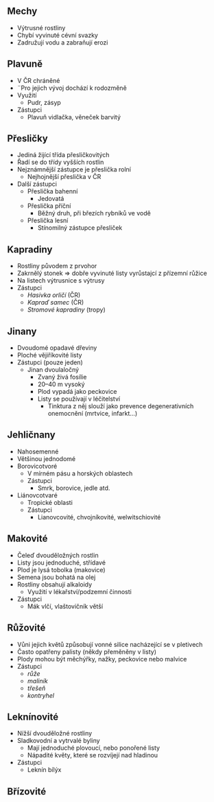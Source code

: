 ## Mechy
- Výtrusné rostliny
- Chybí vyvinuté cévní svazky
- Zadružují vodu a zabraňují erozi

## Plavuně
- V ČR chráněné
- ¨Pro jejich vývoj dochází k rodozměně
- Využití
	- Pudr, zásyp
- Zástupci
	- Plavuň vidlačka, věneček barvitý

## Přesličky
- Jediná žijící třída přesličkovitých 
- Řadí se do třídy vyšších rostlin
- Nejznámnější zástupce je přeslička rolní
	- Nejhojnější přeslička v ČR
- Další zástupci
	- Přeslička bahenní
		- Jedovatá
	- Přeslička příční 
		- Běžný druh, při březích rybníků ve vodě
	- Přeslička lesní
		- Stínomilný zástupce přesliček

## Kapradiny
- Rostliny původem z prvohor
- Zakrnělý stonek => dobře vyvinuté listy vyrůstajcí z přízemní růžice
- Na listech výtrusnice s výtrusy
- Zástupci
	- *Hasivka orličí* (ČR)
	- *Kapraď samec* (ČR)
	- *Stromové kapradiny* (tropy)

## Jinany
- Dvoudomé opadavé dřeviny
- Ploché vějiříkovité listy
- Zástupci (pouze jeden)
	- Jinan dvoulaločný
		- Zvaný živá fosílie
		-  20–40 m vysoký
		- Plod vypadá jako peckovice
		- Listy se používají v léčitelství
			- Tinktura z něj slouží jako  prevence degenerativních onemocnění (mrtvice, infarkt...)

## Jehličnany
- Nahosemenné
- Většinou jednodomé
- Borovicotvoré
	- V mírném pásu a horských oblastech
	- Zástupci
		- Smrk, borovice, jedle atd.
- Liánovcotvaré
	- Tropické oblasti
	- Zástupci
		- Lianovcovité, chvojníkovité, welwitschiovité

## Makovité
- Čeleď dvouděložných rostlin
- Listy jsou jednoduché, střídavé
- Plod je lysá tobolka (makovice)
- Semena jsou bohatá na olej
- Rostliny obsahují alkaloidy
	- Využití v lékařství/podzemní činnosti
- Zástupci
	- Mák vlčí, vlaštovičník větší

## Růžovité
- Vůni jejich květů způsobují vonné silice nacházející se v pletivech
- Často opatřeny palisty (někdy přeměněny v listy)
- Plody mohou být měchýřky, nažky, peckovice nebo malvice
- Zástupci
	- _růže_
	- _maliník_
	- _třešeň_
	-  _kontryhel_

## Leknínovité
- Nížší dvouděložné rostliny
- Sladkovodní a vytrvalé byliny
	- Mají jednoduché plovoucí, nebo ponořené listy
	- Nápadité květy, které se rozvíjejí nad hladinou
- Zástupci
	- Leknín bílýx

## Břízovité
